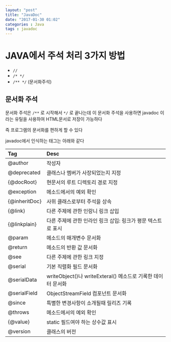 ```yaml
---
layout: "post"
title: "JavaDoc"
date: "2017-01-30 01:02"
categories : Java
tags : javadoc
---
```


# JAVA에서 주석 처리 3가지 방법

 - `//`
 - `/* */`
 - `/** */`  (문서화주석)

## 문서화 주석

문서화 주석은 `/**` 로 시작해서 `*/` 로 끝나는데 이 문서화 주석을 사용하면 javadoc 이라는 유틸을 사용하여 HTML문서로 저장이 가능하다

즉 프로그램의 문서화를 편하게 할 수 있다

javadoc에서 인식하는 태그는 아래와 같다

|Tag | Desc |
|:--|:--|
|@author | 작성자 |
|@deprecated | 클래스나 멤버가 사장되었는지 지정 |
|{@docRoot}|현문서의 루트 디렉토리 경로 지정 |
|@exception | 메소드에서의 예외 확인 |
|{@inheritDoc} | 사위 클래스로부터 주석을 상속 |
|{@link} | 다른 주제에 관한 인랑니 링크 삽입 |
|{@linkplain} | 다른 주제에 관한 인라인 링크 삽입: 링크가 평문 텍스트로 표시 |
|@param | 메소드의 매개변수 문서화 |
|@return | 메소드의 반환 값 문서화 |
|@see | 다른 주제에 관한 링크 지정 |
|@serial | 기본 직렬화 필드 문서화 |
|@serialData |writeObject()나 writeExteral() 메소드로 기록한 데이터 문서화 |
|@serialField | ObjectStreamField 컴포넌트 문서화 |
|@since | 특별한 변경사항이 소개될때 릴리즈 기록 |
|@throws | 메소드에서의 예외 확인|
|{@value} | static 필드여야 하는 상수값 표시 |
|@version | 클래스의 버전 |

